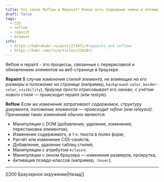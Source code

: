```yaml
---
title: Что такое Reflow и Repaint? Какие есть подводные камни в оптимизации производительности?
draft: false
tags:
  - CSS
  - reflow
  - repaint
  - browser
info:
  - https://habrahabr.ru/post/273471/#repaints_and_reflows
  - https://habr.com/ru/articles/224187/
---
```

Reflow и repaint - это процессы, связанные с перерисовкой и обновлением элементов на веб-странице в браузере.

**Repaint**
В случае _изменения стилей элемента, не влияющих на его размеры и положение на странице_ (например, `background-color`, `border-color`, `visibility`), _браузер просто отрисовывает его заново, с учётом нового стиля_ — происходит repaint (или restyle).

**Reflow**
_Если же изменения затрагивают содержимое, структуру документа, положение элементов — происходит reflow (или relayout)._ Причинами таких изменений обычно являются:

- Манипуляции с DOM (добавление, удаление, изменение, перестановка элементов);
- Изменение содержимого, в т.ч. текста в полях форм;
- Расчёт или изменение CSS-свойств;
- Добавление, удаление таблиц стилей;
- Манипуляции с атрибутом «`class`»;
- Манипуляции с окном браузера — изменения размеров, прокрутка;
- Активация псевдо-классов (например, `:hover`).

---

[[200 Браузерное окружение|Назад]]